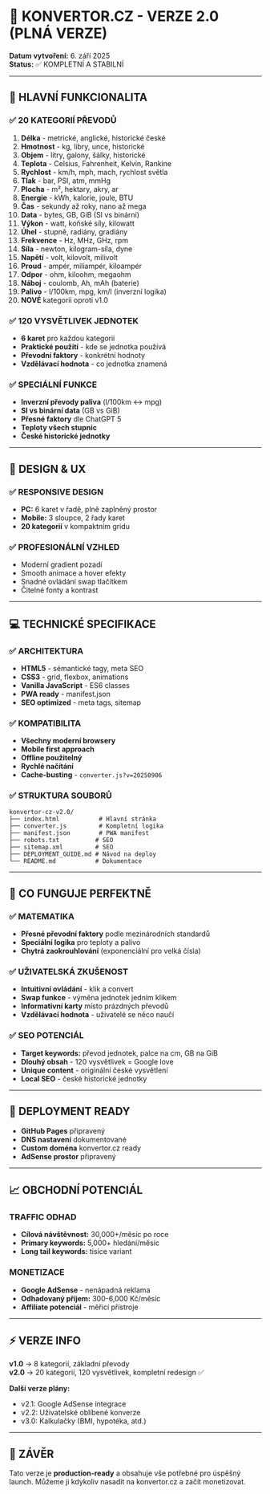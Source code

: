 # 🎯 KONVERTOR.CZ - VERZE 2.0 (PLNÁ VERZE)

**Datum vytvoření:** 6. září 2025  
**Status:** ✅ KOMPLETNÍ A STABILNÍ

---

## 🚀 HLAVNÍ FUNKCIONALITA

### ✅ 20 KATEGORIÍ PŘEVODŮ
1. **Délka** - metrické, anglické, historické české
2. **Hmotnost** - kg, libry, unce, historické
3. **Objem** - litry, galony, šálky, historické
4. **Teplota** - Celsius, Fahrenheit, Kelvin, Rankine
5. **Rychlost** - km/h, mph, mach, rychlost světla
6. **Tlak** - bar, PSI, atm, mmHg
7. **Plocha** - m², hektary, akry, ar
8. **Energie** - kWh, kalorie, joule, BTU
9. **Čas** - sekundy až roky, nano až mega
10. **Data** - bytes, GB, GiB (SI vs binární)
11. **Výkon** - watt, koňské síly, kilowatt
12. **Úhel** - stupně, radiány, gradiány
13. **Frekvence** - Hz, MHz, GHz, rpm
14. **Síla** - newton, kilogram-síla, dyne
15. **Napětí** - volt, kilovolt, milivolt
16. **Proud** - ampér, miliampér, kiloampér
17. **Odpor** - ohm, kiloohm, megaohm
18. **Náboj** - coulomb, Ah, mAh (baterie)
19. **Palivo** - l/100km, mpg, km/l (inverzní logika)
20. **NOVÉ** kategorii oproti v1.0

### ✅ 120 VYSVĚTLIVEK JEDNOTEK
- **6 karet** pro každou kategorii
- **Praktické použití** - kde se jednotka používá
- **Převodní faktory** - konkrétní hodnoty
- **Vzdělávací hodnota** - co jednotka znamená

### ✅ SPECIÁLNÍ FUNKCE
- **Inverzní převody paliva** (l/100km ↔ mpg)
- **SI vs binární data** (GB vs GiB)
- **Přesné faktory** dle ChatGPT 5
- **Teploty všech stupnic**
- **České historické jednotky**

---

## 🎨 DESIGN & UX

### ✅ RESPONSIVE DESIGN
- **PC:** 6 karet v řadě, plně zaplněný prostor
- **Mobile:** 3 sloupce, 2 řady karet
- **20 kategorií** v kompaktním gridu

### ✅ PROFESIONÁLNÍ VZHLED
- Moderní gradient pozadí
- Smooth animace a hover efekty
- Snadné ovládání swap tlačítkem
- Čitelné fonty a kontrast

---

## 💻 TECHNICKÉ SPECIFIKACE

### ✅ ARCHITEKTURA
- **HTML5** - sémantické tagy, meta SEO
- **CSS3** - grid, flexbox, animations
- **Vanilla JavaScript** - ES6 classes
- **PWA ready** - manifest.json
- **SEO optimized** - meta tags, sitemap

### ✅ KOMPATIBILITA
- **Všechny moderní browsery**
- **Mobile first approach**
- **Offline použitelný**
- **Rychlé načítání**
- **Cache-busting** - `converter.js?v=20250906`

### ✅ STRUKTURA SOUBORŮ
```
konvertor-cz-v2.0/
├── index.html           # Hlavní stránka
├── converter.js         # Kompletní logika
├── manifest.json        # PWA manifest
├── robots.txt          # SEO
├── sitemap.xml         # SEO
├── DEPLOYMENT_GUIDE.md # Návod na deploy
└── README.md           # Dokumentace
```

---

## 🎯 CO FUNGUJE PERFEKTNĚ

### ✅ MATEMATIKA
- **Přesné převodní faktory** podle mezinárodních standardů
- **Speciální logika** pro teploty a palivo
- **Chytrá zaokrouhlování** (exponenciální pro velká čísla)

### ✅ UŽIVATELSKÁ ZKUŠENOST
- **Intuitivní ovládání** - klik a convert
- **Swap funkce** - výměna jednotek jedním klikem
- **Informativní karty** místo prázdných převodů
- **Vzdělávací hodnota** - uživatelé se něco naučí

### ✅ SEO POTENCIÁL
- **Target keywords:** převod jednotek, palce na cm, GB na GiB
- **Dlouhý obsah** - 120 vysvětlivek = Google love
- **Unique content** - originální české vysvětlení
- **Local SEO** - české historické jednotky

---

## 🚀 DEPLOYMENT READY

- **GitHub Pages** připravený
- **DNS nastavení** dokumentované  
- **Custom doména** konvertor.cz ready
- **AdSense prostor** připravený

---

## 📈 OBCHODNÍ POTENCIÁL

### TRAFFIC ODHAD
- **Cílová návštěvnost:** 30,000+/měsíc po roce
- **Primary keywords:** 5,000+ hledání/měsíc
- **Long tail keywords:** tisíce variant

### MONETIZACE
- **Google AdSense** - nenápadná reklama
- **Odhadovaný příjem:** 300-6,000 Kč/měsíc
- **Affiliate potenciál** - měřicí přístroje

---

## ⚡ VERZE INFO

**v1.0** → 8 kategorií, základní převody  
**v2.0** → 20 kategorií, 120 vysvětlivek, kompletní redesign ✅

**Další verze plány:**
- v2.1: Google AdSense integrace
- v2.2: Uživatelské oblíbené konverze  
- v3.0: Kalkulačky (BMI, hypotéka, atd.)

---

## 🎉 ZÁVĚR

Tato verze je **production-ready** a obsahuje vše potřebné pro úspěšný launch. Můžeme ji kdykoliv nasadit na konvertor.cz a začít monetizovat.